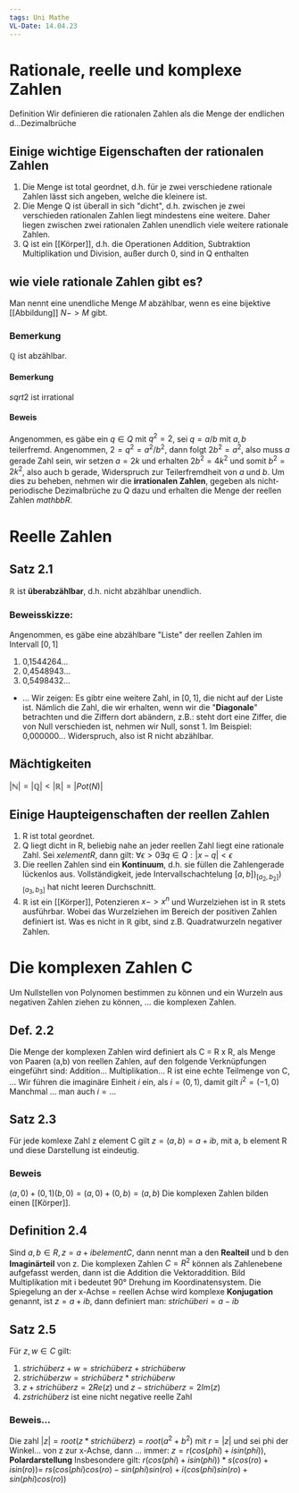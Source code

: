 ```yaml
---
tags: Uni Mathe
VL-Date: 14.04.23
---
```

# Rationale, reelle und komplexe Zahlen

Definition
Wir definieren die rationalen Zahlen als die Menge der endlichen d...Dezimalbrüche

## Einige wichtige Eigenschaften der rationalen Zahlen

1. Die Menge ist total geordnet, d.h. für je zwei verschiedene rationale Zahlen lässt sich angeben, welche die kleinere ist.
2. Die Menge Q ist überall in sich "dicht", d.h. zwischen je zwei verschieden rationalen Zahlen liegt mindestens eine weitere. Daher liegen zwischen zwei rationalen Zahlen unendlich viele weitere rationale Zahlen.
3. Q ist ein [[Körper]], d.h. die Operationen Addition, Subtraktion Multiplikation und Division, außer durch 0, sind in Q enthalten
## wie viele rationale Zahlen gibt es?

Man nennt eine unendliche Menge $M$ abzählbar, wenn es eine bijektive [[Abbildung]] $N -> M$ gibt.
### Bemerkung
$\mathbb{Q}$ ist abzählbar.

#### Bemerkung
$sqrt{2}$ ist irrational
#### Beweis
Angenommen, es gäbe ein $q \in Q$ mit $q^2 = 2$, sei $q = a/b$ mit $a, b$ teilerfremd. Angenommen, $2=q^2=a^2/b^2$, dann folgt $2b^2=a^2$, also muss $a$ gerade Zahl sein, wir setzen $a= 2k$ und erhalten $2b^2=4k^2$ und somit $b^2=2k^2$, also auch b gerade, Widerspruch zur Teilerfremdheit von $a$ und $b$.
Um dies zu beheben, nehmen wir die __irrationalen Zahlen__, gegeben als nicht-periodische Dezimalbrüche zu Q dazu und erhalten die Menge der reellen Zahlen $mathbb{R}$.


# Reelle Zahlen

## Satz 2.1
$\mathbb{R}$ ist __überabzählbar__, d.h. nicht abzählbar unendlich.

### Beweisskizze: 
Angenommen, es gäbe eine abzählbare "Liste" der reellen Zahlen im Intervall $[0,1]$ 
1. 0,1544264...
2. 0,4548943...
3. 0,5498432...
- ...
Wir zeigen: Es gibtr eine weitere Zahl, in $[0,1]$, die nicht auf der Liste ist. Nämlich die Zahl, die wir erhalten, wenn wir die "__Diagonale__" betrachten und die Ziffern dort abändern, z.B.: steht dort eine Ziffer, die von Null verschieden ist, nehmen wir Null, sonst 1.
Im Beispiel: 0,000000...
Widerspruch, also ist R nicht abzählbar.
## Mächtigkeiten
$|\mathbb{N} |=|\mathbb{Q}|<|\mathbb{R}|=|Pot(N)|$
## Einige Haupteigenschaften der reellen Zahlen
1. R ist total geordnet.
2. Q liegt dicht in R, beliebig nahe an jeder reellen Zahl liegt eine rationale Zahl. Sei $xelementR$, dann gilt: $\forall\epsilon>0\exists q\in Q: |x-q|<\epsilon$ 
3. Die reellen Zahlen sind ein __Kontinuum__, d.h. sie füllen die Zahlengerade lückenlos aus. Vollständigkeit, jede Intervallschachtelung $[a,b] )_ [a_2, b_2] )_ [a_3, b_3]$ hat nicht leeren Durchschnitt.
4. $\mathbb{R}$ ist ein [[Körper]], Potenzieren $x->x^n$ und Wurzelziehen ist in $\mathbb{R}$ stets ausführbar. Wobei das Wurzelziehen im Bereich der positiven Zahlen definiert ist.
Was es nicht in $\mathbb{R}$ gibt, sind z.B. Quadratwurzeln negativer Zahlen.
# Die komplexen Zahlen C
Um Nullstellen von Polynomen bestimmen zu können und ein Wurzeln aus negativen Zahlen ziehen zu können, ... die komplexen Zahlen.
## Def. 2.2
Die Menge der komplexen Zahlen wird definiert als C = R x R, als Menge von Paaren (a,b) von reellen Zahlen, auf den folgende Verknüpfungen eingeführt sind:
Addition...
Multiplikation...
R ist eine echte Teilmenge von C, ...
Wir führen die imaginäre Einheit $i$ ein, als $i=(0,1)$, damit gilt $i^2=(-1,0)$
Manchmal ... man auch $i=...$
## Satz 2.3
Für jede komlexe Zahl z element C gilt $z = (a,b) = a + ib$, mit a, b element R und diese Darstellung ist eindeutig.
### Beweis
$(a,0)+(0,1)(b,0)=(a,0)+(0,b)=(a,b)$
Die komplexen Zahlen bilden einen [[Körper]].
## Definition 2.4
Sind $a,b \in R, z = a+ib element C$, dann nennt man a den __Realteil__ und b den __Imaginärteil__ von z.
Die komplexen Zahlen $C=R^2$ können als Zahlenebene aufgefasst werden, dann ist die Addition die Vektoraddition.
Bild
Multiplikation mit i bedeutet 90° Drehung im Koordinatensystem.
Die Spiegelung an der x-Achse = reellen Achse wird komplexe __Konjugation__ genannt, ist $z=a+ib$, dann definiert man:
$strichüberi = a-ib$ 
## Satz 2.5
Für $z,w \in C$ gilt:
1. $strichüberz+w = strichüberz + strichüberw$
2. $strichüberzw = strichüberz * strichüberw$ 
3. $z + strichüberz = 2Re(z)$ und $z - strichüberz = 2Im(z)$
4. $zstrichüberz$ ist eine nicht negative reelle Zahl
### Beweis...
Die zahl $|z| = root(z*strichüberz) = root(a^2+ b^2)$ mit $r=|z|$ und sei phi der Winkel... von z zur x-Achse, dann ... immer:
$z = r(cos(phi) + i sin(phi))$, __Polardarstellung__
Insbesondere gilt:
$r(cos(phi)+ i sin(phi)) * s(cos(ro) + i sin(ro)) =$
$rs(cos(phi)cos(ro) - sin(phi)sin(ro) + i (cos(phi)sin(ro)+sin(phi)cos(ro))$ 
